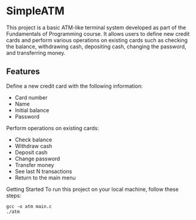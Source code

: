 # SimpleATM

This project is a basic ATM-like terminal system developed as part of the Fundamentals of Programming course. It allows users to define new credit cards and perform various operations on existing cards such as checking the balance, withdrawing cash, depositing cash, changing the password, and transferring money.

## Features
Define a new credit card with the following information:

* Card number
* Name
* Initial balance
* Password

Perform operations on existing cards:
* Check balance
* Withdraw cash
* Deposit cash
* Change password
* Transfer money
* See last N transactions
* Return to the main menu


Getting Started
To run this project on your local machine, follow these steps:
```
gcc -o atm main.c
./atm
```


